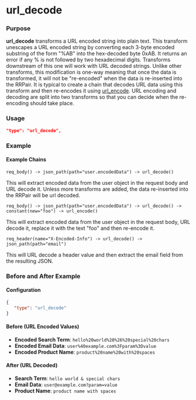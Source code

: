 # url_decode

### Purpose

**url_decode** transforms a URL encoded string into plain text. This transform unescapes a URL encoded string by converting each 3-byte encoded substring of the form "%AB" into the hex-decoded byte 0xAB. It returns an error if any % is not followed by two hexadecimal digits. Transforms downstream of this one will work with URL decoded strings. Unlike other transforms, this modification is one-way meaning that once the data is transformed, it will not be "re-encoded" when the data is re-inserted into the RRPair. It is typical to create a chain that decodes URL data using this transform and then re-encodes it using [url_encode](./url_encode.md). URL encoding and decoding are split into two transforms so that you can decide when the re-encoding should take place.

### Usage

```json
"type": "url_decode",
```

### Example

#### Example Chains

```
req_body() -> json_path(path="user.encodedData") -> url_decode()
```

This will extract encoded data from the user object in the request body and URL decode it. Unless more transforms are added, the data re-inserted into the RRPair will be url decoded.

```
req_body() -> json_path(path="user.encodedData") -> url_decode() -> constant(new="foo") -> url_encode()
```

This will extract encoded data from the user object in the request body, URL decode it, replace it with the text "foo" and then re-encode it.

```
req_header(name="X-Encoded-Info") -> url_decode() -> json_path(path="email")
```

This will URL decode a header value and then extract the email field from the resulting JSON.

### Before and After Example

#### Configuration

```json
{
   "type": "url_decode"
}
```

#### Before (URL Encoded Values)

- **Encoded Search Term**: `hello%20world%20%26%20special%20chars`
- **Encoded Email Data**: `user%40example.com%3Fparam%3Dvalue`
- **Encoded Product Name**: `product%20name%20with%20spaces`

#### After (URL Decoded)

- **Search Term**: `hello world & special chars`
- **Email Data**: `user@example.com?param=value`
- **Product Name**: `product name with spaces`

